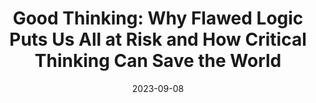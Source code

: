 ---
title: "Good Thinking: Why Flawed Logic Puts Us All at Risk and How Critical Thinking Can Save the World"
authors: "David Robert Grimes"
date: 2023-09-08
star_rating: 5
books/tags:
    - "non-fiction"
---